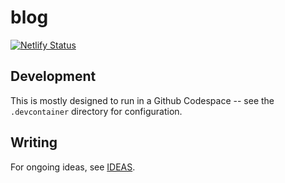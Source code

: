 # blog

[![Netlify Status](https://api.netlify.com/api/v1/badges/2692f1a4-21ef-43d7-9edb-64d70de67cca/deploy-status)](https://app.netlify.com/sites/blogreesew/deploys)

## Development

This is mostly designed to run in a Github Codespace -- see the `.devcontainer` directory for configuration.

## Writing

For ongoing ideas, see [IDEAS](./IDEAS.md).
